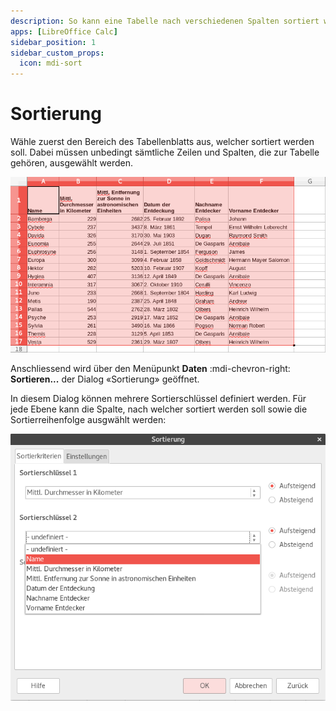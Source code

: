 ```yaml
---
description: So kann eine Tabelle nach verschiedenen Spalten sortiert werden.
apps: [LibreOffice Calc]
sidebar_position: 1
sidebar_custom_props:
  icon: mdi-sort
---
```


# Sortierung



Wähle zuerst den Bereich des Tabellenblatts aus, welcher sortiert werden soll. Dabei müssen unbedingt sämtliche Zeilen und Spalten, die zur Tabelle gehören, ausgewählt werden.

![](./images/select-table.lo.png)

Anschliessend wird über den Menüpunkt __Daten__ :mdi-chevron-right: __Sortieren...__ der Dialog «Sortierung» geöffnet.

In diesem Dialog können mehrere Sortierschlüssel definiert werden. Für jede Ebene kann die Spalte, nach welcher sortiert werden soll sowie die Sortierreihenfolge ausgwählt werden:

![](./images/sort-dialog.lo.png)
